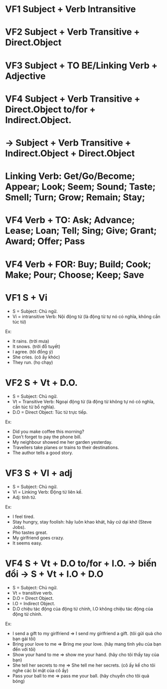 # VF1       Subject + Verb Intransitive
# VF2       Subject + Verb Transitive + Direct.Object
# VF3       Subject + TO BE/Linking Verb + Adjective
# VF4       Subject + Verb Transitive + Direct.Object to/for + Indirect.Object.
#        -> Subject + Verb Transitive + Indirect.Object + Direct.Object

# Linking Verb: Get/Go/Become; Appear; Look; Seem; Sound; Taste; Smell; Turn; Grow; Remain; Stay;

# VF4 Verb + TO: Ask; Advance; Lease; Loan; Tell; Sing; Give; Grant; Award; Offer; Pass
# VF4 Verb + FOR: Buy; Build; Cook; Make; Pour; Choose; Keep; Save



# VF1       S + Vi
+ S = Subject: Chủ ngữ.
+ Vi = intransitive Verb: Nội động từ (là động từ tự nó có nghĩa, không cần túc từ)

Ex: 
- It rains. (trời mưa)
- It snows. (trời đỗ tuyết)
- I agree. (tôi đồng ý)
- She cries. (cô ấy khóc)
- They run. (họ chạy)

# VF2       S + Vt + D.O.
+ S = Subject: Chủ ngữ.
+ Vt = Transitive Verb: Ngoại động từ (là động từ không tự nó có nghĩa, cần túc từ bổ nghĩa).
+ D.O = Direct Object: Túc từ trực tiếp.

Ex: 
- Did you make coffee this morning?
- Don’t forget to pay the phone bill.
- My neighbour showed me her garden yesterday.
- Travellers take planes or trains to their destinations.
- The author tells a good story.

# VF3       S + Vl + adj
+ S = Subject: Chủ ngữ.
+ Vl = Linking Verb: Động từ liên kế.
+ Adj: tính từ.

Ex: 
- I feel tired.
- Stay hungry, stay foolish: hãy luôn khao khát, hãy cứ dại khờ (Steve Jobs).
- Pho tastes great.
- My girlfriend goes crazy.
- It seems easy.

# VF4       S + Vt + D.O to/for + I.O. -> biến đổi -> S + Vt + I.O + D.O
+ S = Subject: Chủ ngữ.
+ Vt = transitive verb.
+ D.O = Direct Object.
+ I.O = Indirect Object.
+ D.O chiệu tác động của động từ chính, I.O không chiệu tác động của động từ chính.

Ex: 
- I send a gift to my girlfriend => I send my girlfriend a gift. (tôi gửi quà cho bạn gái tôi)
- Bring your love to me => Bring me your love. (hãy mang tình yêu của bạn đến với tôi)
- Show your hand to me => show me your hand. (hãy cho tôi thấy tay của bạn)
- She tell her secrets to me => She tell me her secrets. (cô ấy kể cho tôi nghe các bí mật của cô ấy)
- Pass your ball to me => pass me your ball. (hãy chuyền cho tôi quả bóng)